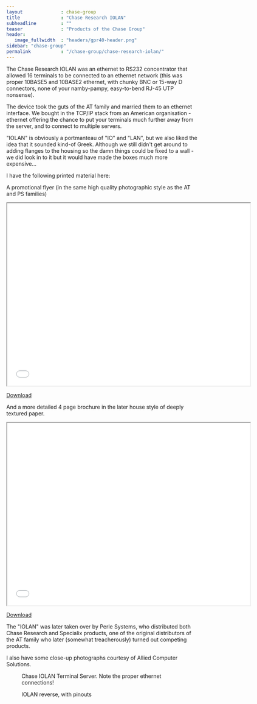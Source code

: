 ```yaml
---
layout              : chase-group
title               : "Chase Research IOLAN"
subheadline         : ""
teaser              : "Products of the Chase Group"
header:
   image_fullwidth  : "headers/gpr40-header.png"
sidebar: "chase-group"
permalink           : "/chase-group/chase-research-iolan/"
---
```

<p>The Chase Research IOLAN was an ethernet to RS232 concentrator that allowed 16 terminals to be connected to an ethernet network (this was proper 10BASE5 and 10BASE2 ethernet, with chunky BNC or 15-way D connectors, none of your namby-pampy, easy-to-bend RJ-45 UTP nonsense).</p>

<p>The device took the guts of the AT family and married them to an ethernet interface. We bought in the TCP/IP stack from an American organisation - ethernet offering the chance to put your terminals much further away from the server, and to connect to multiple servers.</p>

<p>"IOLAN" is obviously a portmanteau of "IO" and "LAN", but we also liked the idea that it sounded kind-of Greek. Although we still didn't get around to adding flanges to the housing so the damn things could be fixed to a wall - we did look in to it but it would have made the boxes much more expensive...</p>

<p>I have the following printed material here:</p>

<p>A promotional flyer (in the same high quality photographic style as the AT and PS families)</p>

<!-- wp:file {"id":1350,"href":"/chase-group/chase-research-iolan-flyer.pdf","displayPreview":true} -->
<!-- /wp:file -->
<div class="responsive-embed">
  <iframe width="640" height="480" src="/chase-group/chase-research-iolan-flyer.pdf" ></iframe>
</div>
<p>
   <a href="/chase-group/chase-research-iolan-flyer.pdf"  download >Download</a>
</p>

<p>And a more detailed 4 page brochure in the later house style of deeply textured paper.</p>
<div class="responsive-embed">
  <iframe width="640" height="480" src="/chase-group/chase-research-iolan-brochure.pdf" ></iframe>
</div>
<p>
   <a href="/chase-group/chase-research-iolan-brochure.pdf"  download >Download</a>
</p>

<p>The "IOLAN" was later taken over by Perle Systems, who distributed both Chase Research and Specialix products, one of the original distributors of the AT family who later (somewhat treacherously) turned out competing products.</p>

<p>I also have some close-up photographs courtesy of Allied Computer Solutions.</p>

<!-- wp:image {"id":1461,"sizeSlug":"large","linkDestination":"none"} -->
<figure class="size-large"><img src="/chase-group/_204514866_iOS-1024x897.jpg" alt="" /><figcaption>Chase IOLAN Terminal Server. Note the proper ethernet connections!</figcaption></figure>
<!-- /wp:image -->

<!-- wp:image {"id":1460,"sizeSlug":"large","linkDestination":"none"} -->
<figure class="size-large"><img src="/chase-group/_204520691_iOS-883x1024.jpg" alt="" /><figcaption>IOLAN reverse, with pinouts</figcaption></figure>
<!-- /wp:image -->